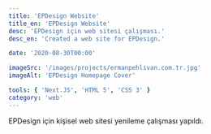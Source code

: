 ```yaml
---
title: 'EPDesign Website'
title_en: 'EPDesign Website'
desc: 'EPDesign için web sitesi çalışması.'
desc_en: 'Created a web site for EPDesign.'

date: '2020-08-30T00:00'

imageSrc: '/images/projects/ermanpehlivan.com.tr.jpg'
imageAlt: 'EPDesign Homepage Cover'

tools: { 'Next.JS', 'HTML 5', 'CSS 3' }
category: 'web'
---
```


EPDesign için kişisel web sitesi yenileme çalışması yapıldı.
